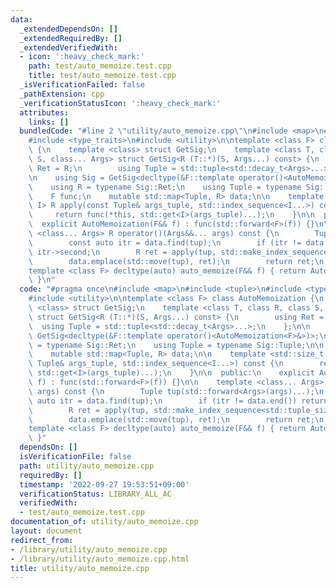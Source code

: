 ```yaml
---
data:
  _extendedDependsOn: []
  _extendedRequiredBy: []
  _extendedVerifiedWith:
  - icon: ':heavy_check_mark:'
    path: test/auto_memoize.test.cpp
    title: test/auto_memoize.test.cpp
  _isVerificationFailed: false
  _pathExtension: cpp
  _verificationStatusIcon: ':heavy_check_mark:'
  attributes:
    links: []
  bundledCode: "#line 2 \"utility/auto_memoize.cpp\"\n#include <map>\n#include <tuple>\n\
    #include <type_traits>\n#include <utility>\n\ntemplate <class F> class AutoMemoization\
    \ {\n    template <class> struct GetSig;\n    template <class T, class R, class\
    \ S, class... Args> struct GetSig<R (T::*)(S, Args...) const> {\n        using\
    \ Ret = R;\n        using Tuple = std::tuple<std::decay_t<Args>...>;\n    };\n\
    \n    using Sig = GetSig<decltype(&F::template operator()<AutoMemoization<F>&>)>;\n\
    \    using R = typename Sig::Ret;\n    using Tuple = typename Sig::Tuple;\n\n\
    \    F func;\n    mutable std::map<Tuple, R> data;\n\n    template <std::size_t...\
    \ I> R apply(const Tuple& args_tuple, std::index_sequence<I...>) const {\n   \
    \     return func(*this, std::get<I>(args_tuple)...);\n    }\n\n  public:\n  \
    \  explicit AutoMemoization(F&& f) : func(std::forward<F>(f)) {}\n\n    template\
    \ <class... Args> R operator()(Args&&... args) const {\n        Tuple tup(std::forward<Args>(args)...);\n\
    \        const auto itr = data.find(tup);\n        if (itr != data.end()) return\
    \ itr->second;\n        R ret = apply(tup, std::make_index_sequence<std::tuple_size_v<Tuple>>());\n\
    \        data.emplace(std::move(tup), ret);\n        return ret;\n    }\n};\n\n\
    template <class F> decltype(auto) auto_memoize(F&& f) { return AutoMemoization<F>(std::forward<F>(f));\
    \ }\n"
  code: "#pragma once\n#include <map>\n#include <tuple>\n#include <type_traits>\n\
    #include <utility>\n\ntemplate <class F> class AutoMemoization {\n    template\
    \ <class> struct GetSig;\n    template <class T, class R, class S, class... Args>\
    \ struct GetSig<R (T::*)(S, Args...) const> {\n        using Ret = R;\n      \
    \  using Tuple = std::tuple<std::decay_t<Args>...>;\n    };\n\n    using Sig =\
    \ GetSig<decltype(&F::template operator()<AutoMemoization<F>&>)>;\n    using R\
    \ = typename Sig::Ret;\n    using Tuple = typename Sig::Tuple;\n\n    F func;\n\
    \    mutable std::map<Tuple, R> data;\n\n    template <std::size_t... I> R apply(const\
    \ Tuple& args_tuple, std::index_sequence<I...>) const {\n        return func(*this,\
    \ std::get<I>(args_tuple)...);\n    }\n\n  public:\n    explicit AutoMemoization(F&&\
    \ f) : func(std::forward<F>(f)) {}\n\n    template <class... Args> R operator()(Args&&...\
    \ args) const {\n        Tuple tup(std::forward<Args>(args)...);\n        const\
    \ auto itr = data.find(tup);\n        if (itr != data.end()) return itr->second;\n\
    \        R ret = apply(tup, std::make_index_sequence<std::tuple_size_v<Tuple>>());\n\
    \        data.emplace(std::move(tup), ret);\n        return ret;\n    }\n};\n\n\
    template <class F> decltype(auto) auto_memoize(F&& f) { return AutoMemoization<F>(std::forward<F>(f));\
    \ }"
  dependsOn: []
  isVerificationFile: false
  path: utility/auto_memoize.cpp
  requiredBy: []
  timestamp: '2022-09-27 19:53:51+09:00'
  verificationStatus: LIBRARY_ALL_AC
  verifiedWith:
  - test/auto_memoize.test.cpp
documentation_of: utility/auto_memoize.cpp
layout: document
redirect_from:
- /library/utility/auto_memoize.cpp
- /library/utility/auto_memoize.cpp.html
title: utility/auto_memoize.cpp
---
```

